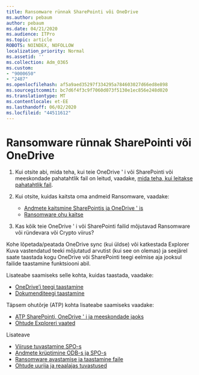 ```yaml
---
title: Ransomware rünnak SharePointi või OneDrive
ms.author: pebaum
author: pebaum
ms.date: 04/21/2020
ms.audience: ITPro
ms.topic: article
ROBOTS: NOINDEX, NOFOLLOW
localization_priority: Normal
ms.assetid: ''
ms.collection: Adm_O365
ms.custom:
- "9000650"
- "2487"
ms.openlocfilehash: af5a9aed35297f334295a784603027d66ed8e898
ms.sourcegitcommit: bc7d6f4f3c9f7060d073f5130e1ec856e248d020
ms.translationtype: MT
ms.contentlocale: et-EE
ms.lasthandoff: 06/02/2020
ms.locfileid: "44511612"
---
```

# <a name="ransomware-attack-in-sharepoint-or-onedrive"></a>Ransomware rünnak SharePointi või OneDrive

1.  Kui otsite abi, mida teha, kui teie OneDrive ' i või SharePointi või meeskondade pahatahtlik fail on leitud, vaadake, [mida teha, kui leitakse pahatahtlik fail](https://support.office.com/en-ie/article/what-to-do-when-a-malicious-file-is-found-in-sharepoint-online-onedrive-or-microsoft-teams-01e902ad-a903-4e0f-b093-1e1ac0c37ad2).
2. Kui otsite, kuidas kaitsta oma andmeid Ransomware, vaadake:
    - [Andmete kaitsmine SharePointis ja OneDrive ' is](https://docs.microsoft.com/sharepoint/safeguarding-your-data) 
    - [Ransomware ohu kaitse](https://docs.microsoft.com/windows/security/threat-protection/intelligence/ransomware-malware)    

3.  Kas kõik teie OneDrive ' i või SharePointi failid mõjutavad Ransomware või ründevara või Crypto viirus? 

Kohe lõpetada/peatada OneDrive sync (kui üldse) või katkestada Explorer Kuva vastendatud teeki mõjutatud arvutist (kui see on olemas) ja seejärel saate taastada kogu OneDrive või SharePointi teegi eelmise aja jooksul failide taastamine funktsiooni abil. 

Lisateabe saamiseks selle kohta, kuidas taastada, vaadake:

- [OneDrive’i teegi taastamine](https://support.office.com/article/restore-your-onedrive-fa231298-759d-41cf-bcd0-25ac53eb8a150)
- [Dokumenditeegi taastamine](https://support.office.com/article/restore-a-document-library-317791c3-8bd0-4dfd-8254-3ca90883d39a)

Täpsem ohutõrje (ATP) kohta lisateabe saamiseks vaadake:
- [ATP SharePointi, OneDrive ' i ja meeskondade jaoks](https://docs.microsoft.com/microsoft-365/security/office-365-security/atp-for-spo-odb-and-teams)
- [Ohtude Exploreri vaated](https://docs.microsoft.com/microsoft-365/security/office-365-security/threat-explorer-views)

Lisateave

- [Viiruse tuvastamine SPO-s](https://docs.microsoft.com/microsoft-365/security/office-365-security/virus-detection-in-spo)</br>
- [Andmete krüptimine ODB-s ja SPO-s](https://docs.microsoft.com/microsoft-365/compliance/data-encryption-in-odb-and-spo)</br>
- [Ransomware avastamise ja taastamine faile](https://support.office.com/article/Ransomware-detection-and-recovering-your-files-0d90ec50-6bfd-40f4-acc7-b8c12c73637f)</br>
- [Ohtude uurija ja reaalajas tuvastused](https://docs.microsoft.com/microsoft-365/security/office-365-security/threat-explorer-views)